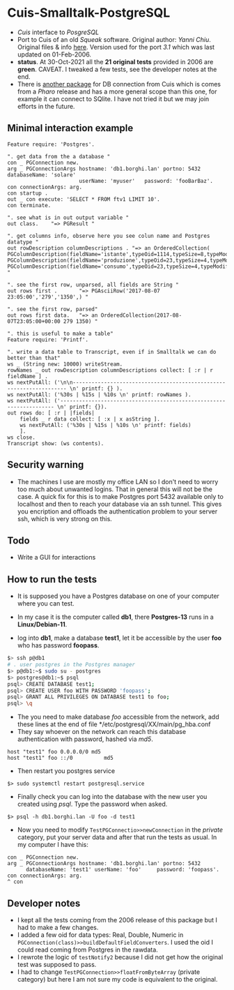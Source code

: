 # Cuis-Smalltalk-PostgreSQL
* *Cuis* interface to *PosgreSQL*
* Port to Cuis of an old *Squeak* software. Original author: *Yanni Chiu*. Original files & info [here](http://map.squeak.org/package/a8d3ca99-f5f4-45e0-9aa7-100a77b64f45). Version used for the port *3.1* which was last updated on 01-Feb-2006.
* **status**. At 30-Oct-2021 all the **21 original tests** provided in 2006 are **green**. CAVEAT. I tweaked a few tests, see the developer notes at the end.  
* There is [another package](https://github.com/Phantasus/Cuis-Smalltalk-Postgres) for DB connection from Cuis which is comes from a *Pharo* release and
has a more general scope than this one, for example it can connect to SQlite. I have not tried it
but we may join efforts in the future. 

## Minimal interaction example 

```smalltalk
Feature require: 'Postgres'. 

". get data from the a database "
con _ PGConnection new.
arg _ PGConnectionArgs hostname: 'db1.borghi.lan' portno: 5432 databaseName: 'solare'
                       userName: 'myuser' 	password: 'fooBarBaz'.  
con connectionArgs: arg.
con startup .
out _ con execute: 'SELECT * FROM ftv1 LIMIT 10'.  
con terminate.

". see what is in out output variable "
out class.    "=> PGResult "

". get columns info, observe here you see colun name and Postgres datatype "
out rowDescription columnDescriptions . "=> an OrderedCollection(
PGColumnDescription(fieldName='istante',typeOid=1114,typeSize=8,typeModifier=4294967295)
PGColumnDescription(fieldName='produzione',typeOid=23,typeSize=4,typeModifier=4294967295)
PGColumnDescription(fieldName='consumo',typeOid=23,typeSize=4,typeModifier=4294967295)) "

". see the first row, unparsed, all fields are String "
out rows first .       "=> PGAsciiRow('2017-08-07 23:05:00','279','1350',) "

". see the first row, parsed"
out rows first data.   "=> an OrderedCollection(2017-08-07T23:05:00+00:00 279 1350) "

". this is useful to make a table"
Feature require: 'Printf'. 

". write a data table to Transcript, even if in Smalltalk we can do better than that"	
ws _ (String new: 10000) writeStream. 
rowNames _ out rowDescription columnDescriptions collect: [ :r | r fieldName ] . 
ws nextPutAll: ('\n\n-------------------------------------------------------------------- \n' printf: {} ).
ws nextPutAll: ('%30s | %15s | %10s \n' printf: rowNames ).
ws nextPutAll: ('-------------------------------------------------------------------- \n' printf: {}).
out rows do: [ :r | |fields| 
	fields _ r data collect: [ :x | x asString ]. 
	ws nextPutAll: ('%30s | %15s | %10s \n' printf: fields)
	].
ws close. 
Transcript show: (ws contents). 
```

## Security warning
* The machines I use are mostly my office LAN so I don't need to worry too much about unwanted logins.
That in general this will not be the case. A quick fix for this is to make Postgres port 5432 available only to localhost and 
then to reach your database via an ssh tunnel. This gives you encription and offloads the authentication problem
to your server ssh, which is very strong on this. 

## Todo
* Write a GUI for interactions
  
## How to run the tests 
* It is supposed you have a Postgres database on one of your computer where you can test.
* In my case it is the computer called **db1**, there **Postgres-13** runs in a **Linux/Debian-11**.

* log into **db1**, make a database **test1**, let it be accessible by the user **foo** who has password **foopass**.
```bash
$> ssh p@db1
# . user postgres in the Postgres manager
$> p@db1:~$ sudo su - postgres
$> postgres@db1:~$ psql
psql> CREATE DATABASE test1;
psql> CREATE USER foo WITH PASSWORD 'foopass';
psql> GRANT ALL PRIVILEGES ON DATABASE test1 to foo;
psql> \q
```
* The you need to make database *foo* accessible from the network, add these lines at the end of file */etc/postgresql/XX/main/pg_hba.conf 
* They say whoever on the network can reach this database authentication with password, hashed via *md5*.
```
host "test1" foo 0.0.0.0/0 md5
host "test1" foo ::/0          md5
```
* Then restart you postgres service 
```
$> sudo systemctl restart postgresql.service
```
* Finally check you can log into the database with the new user you created using *psql*. Type the password when asked.
```
$> psql -h db1.borghi.lan -U foo -d test1
```
* Now you need to modify `TestPGConnectio>>newConnection` in the *private* category, put your server data and after that run the tests as usual.
  In my computer I have this:
```smalltalk
con _ PGConnection new.
arg _ PGConnectionArgs hostname: 'db1.borghi.lan' portno: 5432 
      databaseName: 'test1' userName: 'foo' 	password: 'foopass'.  
con connectionArgs: arg.
^ con 
```

## Developer notes 
* I kept all the tests coming from the 2006 release of this package but I had to make a few changes.
* I added a few oid for data types: Real, Double, Numeric in `PGConnection(class)>>buildDefaultFieldConverters`. I used
  the oid I could read coming from Postgres in the rawdata.
* I rewrote the logic of `testNotify2` because I did not get how the original test was supposed to pass.
* I had to change `TestPGConnection>>floatFromByteArray` (private category) but here I am not sure my code is equivalent to the original.
 




